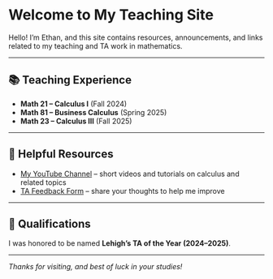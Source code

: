 # Welcome to My Teaching Site

Hello! I’m Ethan, and this site contains resources, announcements, and links related to my teaching and TA work in mathematics.

---

## 📚 Teaching Experience

- **Math 21 – Calculus I** (Fall 2024)  
- **Math 81 – Business Calculus** (Spring 2025)  
- **Math 23 – Calculus III** (Fall 2025)

---

## 🎥 Helpful Resources

- [My YouTube Channel](https://your-youtube-link-here) – short videos and tutorials on calculus and related topics  
- [TA Feedback Form](https://your-feedback-form-link-here) – share your thoughts to help me improve  

---

## 🏅 Qualifications

I was honored to be named **Lehigh’s TA of the Year (2024–2025)**.  

---

*Thanks for visiting, and best of luck in your studies!*
